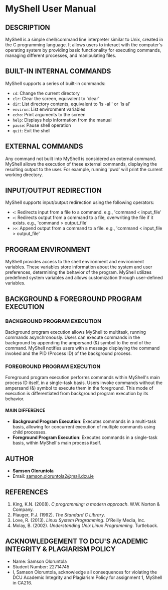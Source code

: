 # MyShell User Manual

## DESCRIPTION
MyShell is a simple shell/command line interpreter similar to Unix, created in the C programming language. It allows users to interact with the computer's operating system by providing basic functionality for executing commands, managing different processes, and manipulating files.

## BUILT-IN INTERNAL COMMANDS
MyShell supports a series of built-in commands:

- `cd`: Change the current directory
- `clr`: Clear the screen, equivalent to 'clear'
- `dir`: List directory contents, equivalent to 'ls -al <directory>' or 'ls al'
- `environ`: List environment variables
- `echo`: Print arguments to the screen
- `help`: Displays help information from the manual
- `pause`: Pause shell operation
- `quit`: Exit the shell

## EXTERNAL COMMANDS 
Any command not built into MyShell is considered an external command. MyShell allows the execution of these external commands, displaying the resulting output to the user. For example, running 'pwd' will print the current working directory.

## INPUT/OUTPUT REDIRECTION
MyShell supports input/output redirection using the following operators:

- `<`: Redirects input from a file to a command. e.g., 'command < input_file'
- `>`: Redirects output from a command to a file, overwriting the file if it exists. e.g., 'command > output_file'
- `>>`: Append output from a command to a file. e.g., 'command < input_file > output_file'

## PROGRAM ENVIRONMENT
MyShell provides access to the shell environment and environment variables. These variables store information about the system and user preferences, determining the behavior of the program. MyShell utilizes predefined system variables and allows customization through user-defined variables.

## BACKGROUND & FOREGROUND PROGRAM EXECUTION

### BACKGROUND PROGRAM EXECUTION
Background program execution allows MyShell to multitask, running commands asynchronously. Users can execute commands in the background by appending the ampersand (&) symbol to the end of the command. MyShell notifies users with a message displaying the command invoked and the PID (Process ID) of the background process.

### FOREGROUND PROGRAM EXECUTION
Foreground program execution performs commands within MyShell's main process ID itself, in a single-task basis. Users invoke commands without the ampersand (&) symbol to execute them in the foreground. This mode of execution is differentiated from background program execution by its behavior.

#### MAIN DIFFERENCE
- **Background Program Execution**: Executes commands in a multi-task basis, allowing for concurrent execution of multiple commands using child processes.
- **Foreground Program Execution**: Executes commands in a single-task basis, within MyShell's main process itself.

## AUTHOR 
- **Samson Oloruntola**
- Email: samson.oloruntola2@mail.dcu.ie

## REFERENCES
1. King, K.N. (2008). *C programming: a modern approach*. W.W. Norton & Company.
2. Plauger, P.J. (1992). *The Standard C Library*.
3. Love, R. (2013). *Linux System Programming*. O'Reilly Media, Inc.
4. Molay, B. (2002). *Understanding Unix Linux Programming*. Turtleback.

## ACKNOWLEDGEMENT TO DCU'S ACADEMIC INTEGRITY & PLAGIARISM POLICY
- Name: Samson Oloruntola
- Student Number: 22714745
- I, Samson Oloruntola, acknowledge all consequences for violating the DCU Academic Integrity and Plagiarism Policy for assignment 1, MyShell in CA216.
